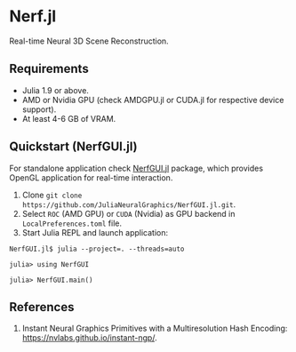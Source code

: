 # Nerf.jl

Real-time Neural 3D Scene Reconstruction.

## Requirements

- Julia 1.9 or above.
- AMD or Nvidia GPU (check AMDGPU.jl or CUDA.jl for respective device support).
- At least 4-6 GB of VRAM.

## Quickstart (NerfGUI.jl)

For standalone application check [NerfGUI.jl](https://github.com/JuliaNeuralGraphics/NerfGUI.jl)
package, which provides OpenGL application for real-time interaction.

1. Clone `git clone https://github.com/JuliaNeuralGraphics/NerfGUI.jl.git`.
2. Select `ROC` (AMD GPU) or `CUDA` (Nvidia) as GPU backend in `LocalPreferences.toml` file.
3. Start Julia REPL and launch application:
```
NerfGUI.jl$ julia --project=. --threads=auto

julia> using NerfGUI

julia> NerfGUI.main()
```

## References

1. Instant Neural Graphics Primitives with a Multiresolution Hash Encoding:
    <https://nvlabs.github.io/instant-ngp/>.
